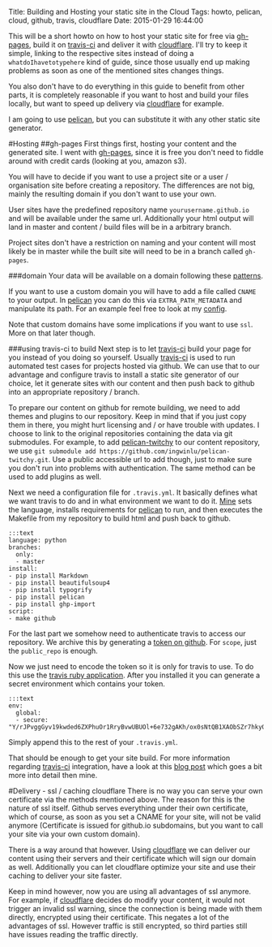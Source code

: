 Title: Building and Hosting your static site in the Cloud
Tags: howto, pelican, cloud, github, travis, cloudflare
Date: 2015-01-29 16:44:00

This will be a short howto on how to host your static site for free via [gh-pages], build it on [travis-ci] and deliver it with [cloudflare]. I'll try to keep it simple, linking to the respective sites instead of doing a `whatdoIhavetotypehere` kind of guide, since those usually end up making problems as soon as one of the mentioned sites changes things.

You also don't have to do everything in this guide to benefit from other parts, it is completely reasonable if you want to host and build your files locally, but want to speed up delivery via [cloudflare] for example.

I am going to use [pelican], but you can substitute it with any other static site generator.

#Hosting
##gh-pages
First things first, hosting your content and the generated site.
I went with [gh-pages], since it is free you don't need to fiddle around with credit cards (looking at you, amazon s3).

You will have to decide if you want to use a project site or a user / organisation site before creating a repository.
The differences are not big, mainly the resulting domain if you don't want to use your own.

User sites have the predefined repository name `yourusername.github.io` and will be available under the same url.
Additionally your html output will land in master and content / build files will be in a arbitrary branch.

Project sites don't have a restriction on naming and your content will most likely be in master while the built site will need to be in a branch called `gh-pages`.

###domain
Your data will be available on a domain following these [patterns](https://help.github.com/articles/about-custom-domains-for-github-pages-sites/#how-github-pages-sites-use-custom-domains).

If you want to use a custom domain you will have to add a file called `CNAME` to your output.
In [pelican] you can do this via `EXTRA_PATH_METADATA` and manipulate its path.
For an example feel free to look at my [config](https://github.com/ingwinlu/www.heroicdebugging.biz/blob/master/pelicanconf.py#L31).

Note that custom domains have some implications if you want to use `ssl`. More on that later though.

###using travis-ci to build
Next step is to let [travis-ci] build your page for you instead of you doing so yourself.
Usually [travis-ci] is used to run automated test cases for projects hosted via github.
We can use that to our advantage and configure travis to install a static site generator of our choice, let it generate sites with our content and then push back to github into an appropriate repository / branch.

To prepare our content on github for remote building, we need to add themes and plugins to our repository.
Keep in mind that if you just copy them in there, you might hurt licensing and / or have trouble with updates.
I choose to link to the original repositories containing the data via git submodules.
For example, to add [pelican-twitchy] to our content repository, we use `git submodule add https://github.com/ingwinlu/pelican-twitchy.git`.
Use a public accessible url to add though, just to make sure you don't run into problems with authentication.
The same method can be used to add plugins as well.

Next we need a configuration file for `.travis.yml`.
It basically defines what we want travis to do and in what environment we want to do it.
[Mine](https://github.com/ingwinlu/www.heroicdebugging.biz/blob/master/.travis.yml) sets the language, installs requirements for [pelican] to run, and then executes the Makefile from my repository to build html and push back to github.

    :::text
    language: python
    branches:
      only:
      - master
    install:
    - pip install Markdown
    - pip install beautifulsoup4
    - pip install typogrify
    - pip install pelican
    - pip install ghp-import
    script:
    - make github

For the last part we somehow need to authenticate travis to access our repository.
We archive this by generating a [token on github](https://github.com/settings/applications).
For `scope`, just the `public_repo` is enough.

Now we just need to encode the token so it is only for travis to use.
To do this use the [travis ruby application](https://github.com/travis-ci/travis.rb#installation).
After you installed it you can generate a secret environment which contains your token.

    :::text
    env:
      global:
      - secure: "Y/rJPvggGyv19kwded6ZXPhuOr1RryBvwUBUOl+6e732gAKh/ox0sNtQB1XAObSZr7hkyONa+ulzOrBL4OcxjZlSfLLSWSzVqqiHn2St0AerpPHOsQ39dstP8uPzGb/ont7t9LF+igm3Jd8MLtUCsZqvyPSlf4JnWpEvP3nHfk0="

Simply append this to the rest of your `.travis.yml`.

That should be enough to get your site build.
For more information regarding [travis-ci] integration, have a look at this [blog post](http://blog.mathieu-leplatre.info/publish-your-pelican-blog-on-github-pages-via-travis-ci.html) which goes a bit more into detail then mine.

#Delivery - ssl / caching cloudflare
There is no way you can serve your own certificate via the methods mentioned above.
The reason for this is the nature of ssl itself.
Github serves everything under their own certificate, which of course, as soon as you set a CNAME for your site, will not be valid anymore (Certificate is issued for github.io subdomains, but you want to call your site via your own custom domain).

There is a way around that however.
Using [cloudflare] we can deliver our content using their servers and their certificate which will sign our domain as well.
Additionally you can let cloudflare optimize your site and use their caching to deliver your site faster.

Keep in mind however, now you are using all advantages of ssl anymore.
For example, if [cloudflare] decides do modify your content, it would not trigger an invalid ssl warning, since the connection is being made with them directly, encrypted using their certificate.
This negates a lot of the advantages of ssl.
However traffic is still encrypted, so third parties still have issues reading the traffic directly.



[gh-pages]: https://pages.github.com/ "Github Pages"
[travis-ci]: https://travis-ci.org "travis"
[cloudflare]: https://www.cloudflare.com/ "cloudflare"
[pelican]: http://pelican.readthedocs.org/en/3.5.0/ "pelican static site generator"
[pelican-twitchy]: https://github.com/ingwinlu/pelican-twitchy "pelican-twitchy theme"
